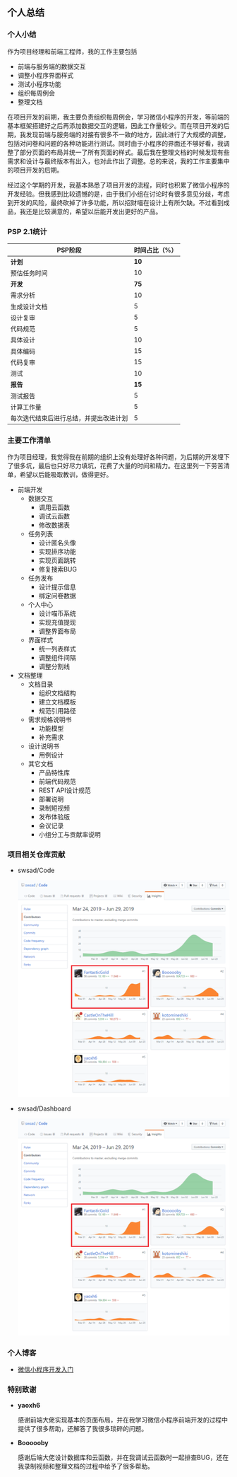 ## 个人总结

### 个人小结

作为项目经理和前端工程师，我的工作主要包括

+ 前端与服务端的数据交互
+ 调整小程序界面样式
+ 测试小程序功能
+ 组织每周例会
+ 整理文档

在项目开发的前期，我主要负责组织每周例会，学习微信小程序的开发，等前端的基本框架搭建好之后再添加数据交互的逻辑，因此工作量较少。而在项目开发的后期，我发现前端与服务端的对接有很多不一致的地方，因此进行了大规模的调整，包括对问卷和问题的各种功能进行测试。同时由于小程序的界面还不够好看，我调整了部分页面的布局并统一了所有页面的样式。最后我在整理文档的时候发现有些需求和设计与最终版本有出入，也对此作出了调整。总的来说，我的工作主要集中的项目开发的后期。

经过这个学期的开发，我基本熟悉了项目开发的流程，同时也积累了微信小程序的开发经验。但我感到比较遗憾的是，由于我们小组在讨论时有很多意见分歧，考虑到开发的风险，最终砍掉了许多功能，所以招财喵在设计上有所欠缺。不过看到成品，我还是比较满意的，希望以后能开发出更好的产品。



### PSP 2.1统计

| PSP阶段                                | 时间占比（%） |
| -------------------------------------- | ------------- |
| **计划**                               | **10**        |
| 预估任务时间                           | 10            |
| **开发**                               | **75**        |
| 需求分析                               | 10            |
| 生成设计文档                           | 5             |
| 设计复审                               | 5             |
| 代码规范                               | 5             |
| 具体设计                               | 10            |
| 具体编码                               | 15            |
| 代码复审                               | 15            |
| 测试                                   | 10            |
| **报告**                               | **15**        |
| 测试报告                               | 5             |
| 计算工作量                             | 5             |
| 每次迭代结束后进行总结，并提出改进计划 | 5             |



### 主要工作清单

作为项目经理，我觉得我在前期的组织上没有处理好各种问题，为后期的开发埋下了很多坑，最后也只好尽力填坑，花费了大量的时间和精力。在这里列一下劳苦清单，希望以后能吸取教训，做得更好。

+ 前端开发
  + 数据交互
    + 调用云函数
    + 调试云函数
    + 修改数据表
  + 任务列表
    + 设计匿名头像
    + 实现排序功能
    + 实现页面跳转
    + 修复搜索BUG
  + 任务发布
    + 设计提示信息
    + 绑定问卷数据
  + 个人中心
    + 设计喵币系统
    + 实现充值提现
    + 调整界面布局
  + 界面样式
    + 统一列表样式
    + 调整组件间隔
    + 调整分割线
+ 文档整理
  + 文档目录
    + 组织文档结构
    + 建立文档模板
    + 规范引用路径
  + 需求规格说明书
    + 功能模型
    + 补充需求
  + 设计说明书
    + 用例设计
  + 其它文档
    + 产品特性库
    + 前端代码规范
    + REST API设计规范
    + 部署说明
    + 录制短视频
    + 发布体验版
    + 会议记录
    + 小组分工与贡献率说明



### 项目相关仓库贡献

+ swsad/Code

  ![Code](https://github.com/swsad/Dashboard/raw/master/imgs/x5-final-report/16340064-fantasticgold/swsad-code.png)

+ swsad/Dashboard

  ![Dashboard](https://github.com/swsad/Dashboard/raw/master/imgs/x5-final-report/16340064-fantasticgold/swsad-code.png)

  

### 个人博客

+ [微信小程序开发入门](<https://fantasticgold.github.io/2019/06/30/%E5%BE%AE%E4%BF%A1%E5%B0%8F%E7%A8%8B%E5%BA%8F%E5%BC%80%E5%8F%91%E5%85%A5%E9%97%A8/>)



### 特别致谢

+ **yaoxh6**

  感谢前端大佬实现基本的页面布局，并在我学习微信小程序前端开发的过程中提供了很多帮助，还解答了我很多琐碎的问题。

+ **Boooooby**

  感谢后端大佬设计数据库和云函数，并在我调试云函数时一起排查BUG，还在我录制视频和整理文档的过程中给予了很多帮助。